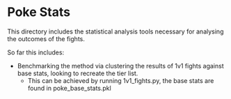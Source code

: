 # Poke Stats

This directory includes the statistical analysis tools necessary for analysing
the outcomes of the fights.

So far this includes:

- Benchmarking the method via clustering the results of 1v1 fights against base
  stats, looking to recreate the tier list.
  - This can be achieved by running 1v1_fights.py, the base stats are found in
    poke_base_stats.pkl
